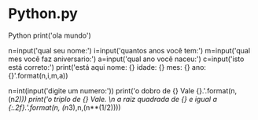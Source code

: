 # Python.py
Python
print('ola mundo')

n=input('qual seu nome:')
i=input('quantos anos você tem:')
m=input('qual mes você faz aniversario:')
a=input('qual ano você naceu:')
c=input('isto está correto:')
print('está aqui nome: {} idade: {} mes: {} ano: {}'.format(n,i,m,a))

n=int(input('digite um numero:'))
print('o dobro de {} Vale {}.'.format(n, (n*2)))
print('o triplo de {} Vale. \n a raiz quadrada de {} e igual a {:.2f}.'.format(n, (n*3),n,(n**(1/2))))
